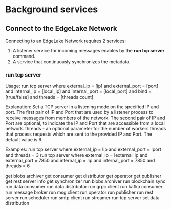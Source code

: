 # Background services

## Connect to the EdgeLake Network

Connecting to an EdgeLake Network requires 2 services:
1. A listener service for incoming messages enables by the **run tcp server** command.
2. A service that continuously synchronizes the metadata. 

### run tcp server

Usage:
        run tcp server where external_ip = [ip] and external_port = [port] and internal_ip = [local_ip] and internal_port = [local_port] and bind = [true/false] and threads = [threads count]

Explanation:
        Set a TCP server in a listening mode on the specified IP and port.
        The first pair of IP and Port that are used by a listener process to receive messages from members of the network.
        The second pair of IP and Port are optional, to indicate the IP and Port that are accessible from a local network.
        threads - an optional parameter for the number of workers threads that process requests which are sent to the provided IP and Port. The default value is 6.

Examples:
        run tcp server where external_ip = !ip and external_port = !port  and threads = 3
        run tcp server where external_ip = !external_ip and external_port = 7850 and internal_ip = !ip and internal_port = 7850 and threads = 6






 get blobs archiver
 get consumer
 get distributor
 get operator
 get publisher
 get rest server info
 get synchronizer
 run blobs archiver
 run blockchain sync
 run data consumer
 run data distributor
 run grpc client
 run kafka consumer
 run message broker
 run msg client
 run operator
 run publisher
 run rest server
 run scheduler
 run smtp client
 run streamer
 run tcp server
 set data distribution
